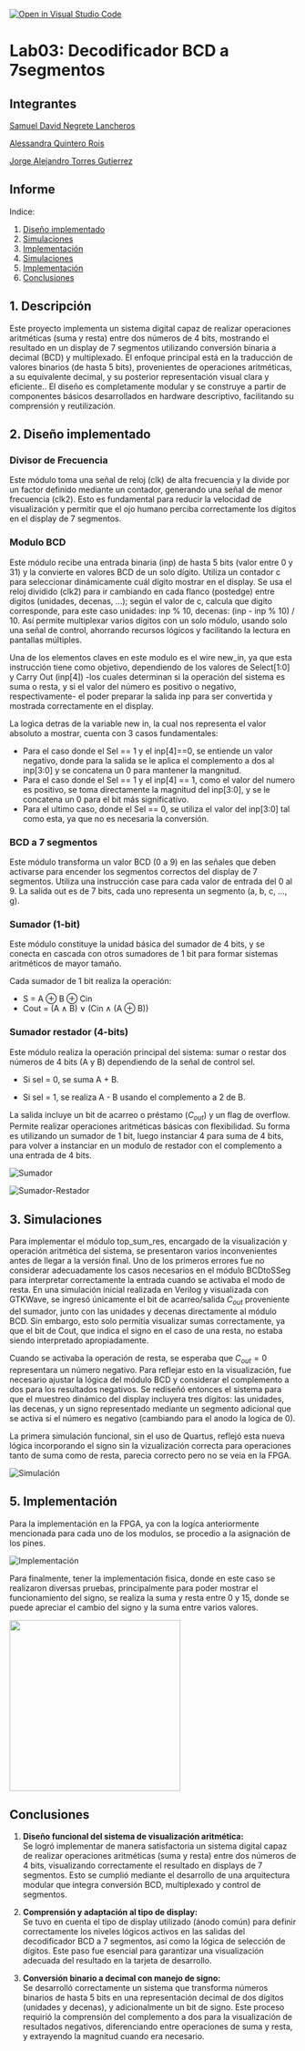 [![Open in Visual Studio Code](https://classroom.github.com/assets/open-in-vscode-2e0aaae1b6195c2367325f4f02e2d04e9abb55f0b24a779b69b11b9e10269abc.svg)](https://classroom.github.com/online_ide?assignment_repo_id=19716372&assignment_repo_type=AssignmentRepo)
# Lab03: Decodificador BCD a 7segmentos


## Integrantes 

[Samuel David Negrete Lancheros](https://github.com/Snegunal)

[Alessandra Quintero Rois](https://github.com/Alequira)

[Jorge Alejandro Torres Gutierrez](https://github.com/DonTorres01)

## Informe

Indice:

1. [Diseño implementado](#1-diseño-implementado)
2. [Simulaciones](#2-descripción)
3. [Implementación](#3-diagramas)
4. [Simulaciones](#4-simulaciones)
5. [Implementación](#5-implementación)
6. [Conclusiones](#conclusiones)

## 1. Descripción

Este proyecto implementa un sistema digital capaz de realizar operaciones aritméticas (suma y resta) entre dos números de 4 bits, mostrando el resultado en un display de 7 segmentos utilizando conversión binaria a decimal (BCD) y multiplexado. El enfoque principal está en la traducción de valores binarios (de hasta 5 bits), provenientes de operaciones aritméticas, a su equivalente decimal, y su posterior representación visual clara y eficiente.. El diseño es completamente modular y se construye a partir de componentes básicos desarrollados en hardware descriptivo, facilitando su comprensión y reutilización.

## 2. Diseño implementado

### Divisor de Frecuencia

Este módulo toma una señal de reloj (clk) de alta frecuencia y la divide por un factor definido mediante un contador, generando una señal de menor frecuencia (clk2). Esto es fundamental para reducir la velocidad de visualización y permitir que el ojo humano perciba correctamente los dígitos en el display de 7 segmentos.

### Modulo BCD

Este módulo recibe una entrada binaria (inp) de hasta 5 bits (valor entre 0 y 31) y la convierte en valores BCD de un solo dígito. Utiliza un contador c para seleccionar dinámicamente cuál dígito mostrar en el display. Se usa el reloj dividido (clk2) para ir cambiando en cada flanco (postedge) entre digitos (unidades, decenas, ...); según el valor de c, calcula que digito corresponde, para este caso unidades: inp % 10, decenas: (inp - inp % 10) / 10. Así permite multiplexar varios dígitos con un solo módulo, usando solo una señal de control, ahorrando recursos lógicos y facilitando la lectura en pantallas múltiples.


Una de los elementos claves en este modulo es el wire new_in, ya que esta instrucción tiene como objetivo, dependiendo de los valores de Select[1:0] y Carry Out (inp[4]) -los cuales determinan si la operación del sistema es suma o resta, y si el valor del número es positivo o negativo, respectivamente- el poder preparar la salida inp para ser convertida y mostrada correctamente en el display.

La logìca detras de la variable new in, la cual nos representa el valor absoluto a mostrar, cuenta con 3 casos fundamentales:

- Para el caso donde el Sel == 1 y el inp[4]==0, se entiende un valor negativo, donde para la salida se le aplica el complemento a dos al inp[3:0] y se concatena un 0 para mantener la mangnitud.
- Para el caso donde el Sel == 1 y el inp[4] == 1, como el valor del numero es positivo, se toma directamente la magnitud del inp[3:0], y se le concatena un 0 para el bit más significativo.
- Para el ultimo caso, donde el Sel == 0, se utiliza el valor del inp[3:0] tal como esta, ya que no es necesaria la conversión.

### BCD a 7 segmentos

Este módulo transforma un valor BCD (0 a 9) en las señales que deben activarse para encender los segmentos correctos del display de 7 segmentos. Utiliza una instrucción case para cada valor de entrada del 0 al 9. La salida out es de 7 bits, cada uno representa un segmento (a, b, c, ..., g).

### Sumador (1-bit)

Este módulo constituye la unidad básica del sumador de 4 bits, y se conecta en cascada con otros sumadores de 1 bit para formar sistemas aritméticos de mayor tamaño.

Cada sumador de 1 bit realiza la operación:

- S = A ⊕ B ⊕ Cin  
- Cout = (A ∧ B) ∨ (Cin ∧ (A ⊕ B))


### Sumador restador (4-bits)

Este módulo realiza la operación principal del sistema: sumar o restar dos números de 4 bits (A y B) dependiendo de la señal de control sel.

- Si sel = 0, se suma A + B.

- Si sel = 1, se realiza A - B usando el complemento a 2 de B.

La salida incluye un bit de acarreo o préstamo ($C_{out}$) y un flag de overflow. Permite realizar operaciones aritméticas básicas con flexibilidad. Su forma es utilizando un sumador de 1 bit, luego instanciar 4 para suma de 4 bits, para volver a instanciar en un modulo de restador con el complemento a una entrada de 4 bits. 

![Sumador](img/sum.png)

![Sumador-Restador](img/sumres4.png)




## 3. Simulaciones 

Para implementar el módulo top_sum_res, encargado de la visualización y operación aritmética del sistema, se presentaron varios inconvenientes antes de llegar a la versión final. Uno de los primeros errores fue no considerar adecuadamente los casos necesarios en el módulo BCDtoSSeg para interpretar correctamente la entrada cuando se activaba el modo de resta. En una simulación inicial realizada en Verilog y visualizada con GTKWave, se ingresó únicamente el bit de acarreo/salida $C_{out}$ proveniente del sumador, junto con las unidades y decenas directamente al módulo BCD. Sin embargo, esto solo permitía visualizar sumas correctamente, ya que el bit de Cout, que indica el signo en el caso de una resta, no estaba siendo interpretado apropiadamente.

Cuando se activaba la operación de resta, se esperaba que $C_{out} = 0$ representara un número negativo. Para reflejar esto en la visualización, fue necesario ajustar la lógica del módulo BCD y considerar el complemento a dos para los resultados negativos. Se rediseñó entonces el sistema para que el muestreo dinámico del display incluyera tres dígitos: las unidades, las decenas, y un signo representado mediante un segmento adicional que se activa si el número es negativo (cambiando para el anodo la logica de 0).

La primera simulación funcional, sin el uso de Quartus, reflejó esta nueva lógica incorporando el signo sin la vizualización correcta para operaciones tanto de suma como de resta, parecia correcto pero no se veia en la FPGA.

![Simulación](img/Screenshot%20from%202025-07-03%2000-12-32.png)

## 5. Implementación

Para la implementación en la FPGA, ya con la logíca anteriormente mencionada para cada uno de los modulos, se procedio a la asignación de los pines.

![Implementación](img/pp.jpg)

Para finalmente, tener la implementación fisica, donde en este caso se realizaron diversas pruebas, principalmente para poder mostrar el funcionamiento del signo, se realiza la suma y resta entre 0 y 15, donde se puede apreciar el cambio del signo y la suma entre varios valores.

<a href="img/VIDEO.mp4">
  <img src="img/ss.jpg" width="300"/>
</a>

## Conclusiones

1. **Diseño funcional del sistema de visualización aritmética:**  
   Se logró implementar de manera satisfactoria un sistema digital capaz de realizar operaciones aritméticas (suma y resta) entre dos números de 4 bits, visualizando correctamente el resultado en displays de 7 segmentos. Esto se cumplió mediante el desarrollo de una arquitectura modular que integra conversión BCD, multiplexado y control de segmentos.

2. **Comprensión y adaptación al tipo de display:**  
   Se tuvo en cuenta el tipo de display utilizado (ánodo común) para definir correctamente los niveles lógicos activos en las salidas del decodificador BCD a 7 segmentos, así como la lógica de selección de dígitos. Este paso fue esencial para garantizar una visualización adecuada del resultado en la tarjeta de desarrollo.

3. **Conversión binario a decimal con manejo de signo:**  
   Se desarrolló correctamente un sistema que transforma números binarios de hasta 5 bits en una representación decimal de dos dígitos (unidades y decenas), y adicionalmente un bit de signo. Este proceso requirió la comprensión del complemento a dos para la visualización de resultados negativos, diferenciando entre operaciones de suma y resta, y extrayendo la magnitud cuando era necesario.



